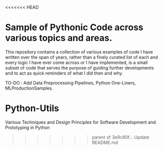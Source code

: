 <<<<<<< HEAD
# Sample of Pythonic Code across various topics and areas. 

This repository contains a collection of various examples of code I have written
over the span of years, rather than a finely curated list of each and every logic 
I have ever come across or I have implemented, is a small subset of code that serves
the purpose of guiding further developments and to act as quick reminders of 
what I did then and why. 


TO-DO : Add Data Preprocessing Pipelines, Python One-Liners, MLProductionSamples. 

# Python-Utils
Various Techniques and Design Principles for Software Development and Prototyping in Python
>>>>>>> parent of 3e9c80f... Update README.md
